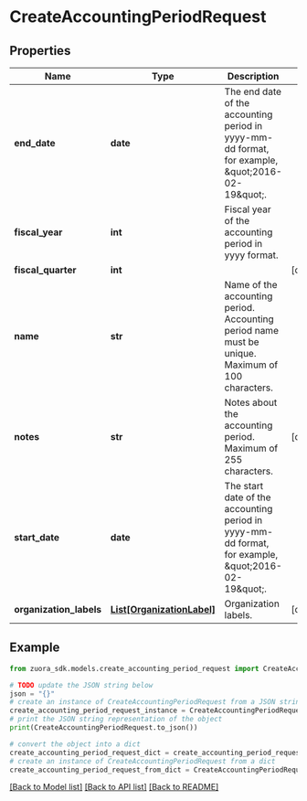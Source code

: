 # CreateAccountingPeriodRequest


## Properties

Name | Type | Description | Notes
------------ | ------------- | ------------- | -------------
**end_date** | **date** | The end date of the accounting period in yyyy-mm-dd format, for example, \&quot;2016-02-19\&quot;.  | 
**fiscal_year** | **int** | Fiscal year of the accounting period in yyyy format.  | 
**fiscal_quarter** | **int** |  | [optional] 
**name** | **str** | Name of the accounting period.  Accounting period name must be unique. Maximum of 100 characters.  | 
**notes** | **str** | Notes about the accounting period.  Maximum of 255 characters.  | [optional] 
**start_date** | **date** | The start date of the accounting period in yyyy-mm-dd format, for example, \&quot;2016-02-19\&quot;.  | 
**organization_labels** | [**List[OrganizationLabel]**](OrganizationLabel.md) | Organization labels.  | [optional] 

## Example

```python
from zuora_sdk.models.create_accounting_period_request import CreateAccountingPeriodRequest

# TODO update the JSON string below
json = "{}"
# create an instance of CreateAccountingPeriodRequest from a JSON string
create_accounting_period_request_instance = CreateAccountingPeriodRequest.from_json(json)
# print the JSON string representation of the object
print(CreateAccountingPeriodRequest.to_json())

# convert the object into a dict
create_accounting_period_request_dict = create_accounting_period_request_instance.to_dict()
# create an instance of CreateAccountingPeriodRequest from a dict
create_accounting_period_request_from_dict = CreateAccountingPeriodRequest.from_dict(create_accounting_period_request_dict)
```
[[Back to Model list]](../README.md#documentation-for-models) [[Back to API list]](../README.md#documentation-for-api-endpoints) [[Back to README]](../README.md)


